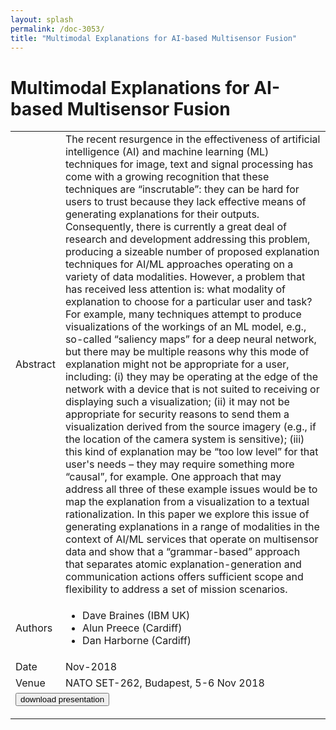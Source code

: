 ```yaml
---
layout: splash
permalink: /doc-3053/
title: "Multimodal Explanations for AI-based Multisensor Fusion"
---
```


# Multimodal Explanations for AI-based Multisensor Fusion

<table>
    <tbody>
    <tr>
        <td>Abstract</td>
        <td>The recent resurgence in the effectiveness of artificial intelligence (AI) and machine learning (ML) techniques for image, text and signal processing has come with a growing recognition that these techniques are “inscrutable”: they can be hard for users to trust because they lack effective means of generating explanations for their outputs. Consequently, there is currently a great deal of research and development addressing this problem, producing a sizeable number of proposed explanation techniques for AI/ML approaches operating on a variety of data modalities. However, a problem that has received less attention is: what modality of explanation to choose for a particular user and task? For example, many techniques attempt to produce visualizations of the workings of an ML model, e.g., so-called “saliency maps” for a deep neural network, but there may be multiple reasons why this mode of explanation might not be appropriate for a user, including: (i) they may be operating at the edge of the network with a device that is not suited to receiving or displaying such a visualization; (ii) it may not be appropriate for security reasons to send them a visualization derived from the source imagery (e.g., if the location of the camera system is sensitive); (iii) this kind of explanation may be “too low level” for that user's needs – they may require something more “causal”, for example. One approach that may address all three of these example issues would be to map the explanation from a visualization to a textual rationalization. In this paper we explore this issue of generating explanations in a range of modalities in the context of AI/ML services that operate on multisensor data and show that a “grammar-based” approach that separates atomic explanation-generation and communication actions offers sufficient scope and flexibility to address a set of mission scenarios.</td>
    </tr>
    <tr>
        <td>Authors</td>
        <td>
            <ul>
                <li>Dave Braines (IBM UK)</li>
                <li>Alun Preece (Cardiff)</li>
                <li>Dan Harborne (Cardiff)</li>
            </ul>
        </td>
    </tr>
    <tr>
        <td>Date</td>
        <td>Nov-2018</td>
    </tr>
    <tr>
        <td>Venue</td>
        <td>NATO SET-262, Budapest, 5-6 Nov 2018</td>
    </tr>
        <tr>
            <td colspan="2">
                <form method="get" action="https://dais-ita.org/sites/default/files/2968-slides.pdf">
                    <button type="submit">download presentation</button>
                </form>
            </td>
        </tr>
    </tbody>
</table>
